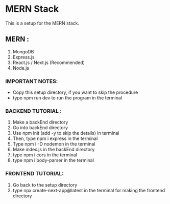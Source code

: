 # MERN Stack

This is a setup for the MERN stack.

## MERN :
1. MongoDB
2. Express.js
3. React.js / Next.js (Recommended)
4. Node.js

### IMPORTANT NOTES:
* Copy this setup directory, if you want to skip the procedure
* type npm run dev to run the program in the terminal

### BACKEND TUTORIAL :
1. Make a backEnd directory
2. Go into backEnd directory
3. Use npm init (add -y to skip the details) in terminal
4. Then, type npm i express in the terminal
5. Type npm i -D nodemon in the terminal
6. Make index.js in the backEnd directory
7. type npm i cors in the terminal
8. type npm i body-parser in the terminal

### FRONTEND TUTORIAL:
1. Go back to the setup directory
2. type npx create-next-app@latest in the terminal for making the frontend directory
